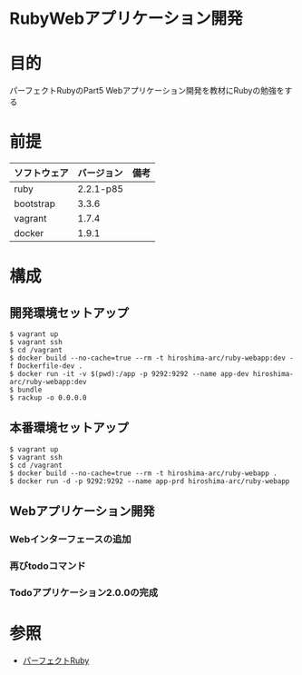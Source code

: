 RubyWebアプリケーション開発
===================

# 目的 #
パーフェクトRubyのPart5 Webアプリケーション開発を教材にRubyの勉強をする

# 前提 #
| ソフトウェア   | バージョン   | 備考        |
|:---------------|:-------------|:------------|
| ruby           |2.2.1-p85    |             |
| bootstrap      |3.3.6        |             |
| vagrant        |1.7.4    |             |
| docker         |1.9.1    |             |

# 構成 #
## 開発環境セットアップ

    $ vagrant up
    $ vagrant ssh
    $ cd /vagrant        
    $ docker build --no-cache=true --rm -t hiroshima-arc/ruby-webapp:dev -f Dockerfile-dev .
    $ docker run -it -v $(pwd):/app -p 9292:9292 --name app-dev hiroshima-arc/ruby-webapp:dev
    $ bundle
    $ rackup -o 0.0.0.0
    
## 本番環境セットアップ
    
    $ vagrant up
    $ vagrant ssh
    $ cd /vagrant        
    $ docker build --no-cache=true --rm -t hiroshima-arc/ruby-webapp .
    $ docker run -d -p 9292:9292 --name app-prd hiroshima-arc/ruby-webapp
            
## Webアプリケーション開発

### Webインターフェースの追加

### 再びtodoコマンド

### Todoアプリケーション2.0.0の完成

# 参照 #

+ [パーフェクトRuby](http://www.amazon.co.jp/%E3%83%91%E3%83%BC%E3%83%95%E3%82%A7%E3%82%AF%E3%83%88Ruby-PERFECT-SERIES-6-Ruby%E3%82%B5%E3%83%9D%E3%83%BC%E3%82%BF%E3%83%BC%E3%82%BA/dp/4774158798)
